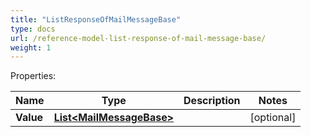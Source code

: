 ```yaml
---
title: "ListResponseOfMailMessageBase"
type: docs
url: /reference-model-list-response-of-mail-message-base/
weight: 1
---
```


Properties:

Name | Type | Description | Notes
---- | ---- | ----------- | -----
**Value** | [**List&lt;MailMessageBase&gt;**](/email/reference-model-mail-message-base/) |  | [optional] 


